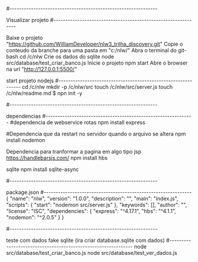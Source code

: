#--------------------------------------------------------------

Visualizar projeto
#--------------------------------------------------------------

Baixe o projeto "https://github.com/WilliamDeveloper/nlw3_trilha_discovery.git"
Copie o conteudo da branche para uma pasta em "c:/nlw/"
Abra o terminal do git-bash
cd /c/nlw
Crie os dados do sqlite node src/database/test_criar_banco.js
Inicie o projeto npm start
Abre o browser na url "http://127.0.0.1:5500/"

start projeto nodejs
#-------------------------------------------------------------- cd /c/nlw mkdir -p /c/nlw/src touch /c/nlw/src/server.js touch /c/nlw/readme.md $ npn init -y

#--------------------------------------------------------------

dependencias
#-------------------------------------------------------------- #dependencia de webservice rotas npm install express

#Dependencia que da restart no servidor quando o arquivo se altera npm install nodemon

Dependencia para tranformar a pagina em algo tipo jsp https://handlebarsjs.com/
npm install hbs

sqlite
npm install sqlite-async

#--------------------------------------------------------------

package.json
#-------------------------------------------------------------- { "name": "nlw", "version": "1.0.0", "description": "", "main": "index.js", "scripts": { "start": "nodemon src/server.js" }, "keywords": [], "author": "", "license": "ISC", "dependencies": { "express": "^4.17.1", "hbs": "^4.1.1", "nodemon": "^2.0.5" } }

#--------------------------------------------------------------

teste com dados fake sqlite (ira criar database.sqlite com dados)
#-------------------------------------------------------------- node src/database/test_criar_banco.js node src/database/test_ver_dados.js
